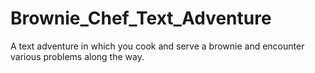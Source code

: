 # Brownie_Chef_Text_Adventure
A text adventure in which you cook and serve a brownie and encounter various problems along the way. 
